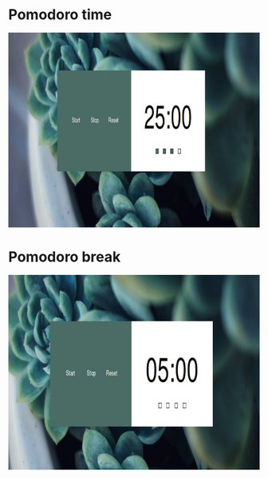# Pomodoro time

<p align="center">
  <img width="850" height="390" src="pomodoro.jpg">
</p>

# Pomodoro break

<p align="center">
  <img with="850" height="390" src="break.jpg">
</p>
